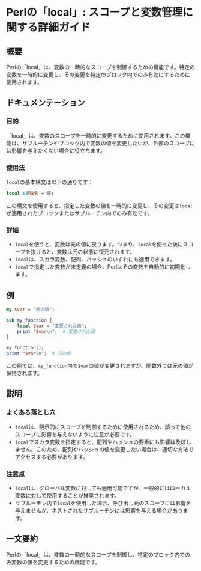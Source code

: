 <!--
Meta Description: # Perlの「local」: スコープと変数管理に関する詳細ガイド ## 概要 Perlの「local」は、変数の一時的なスコープを制御するための機能です。特定の変数を一時的に変更し、その変更を特定のブロック内でのみ有効にするために使用されます。 ## ドキュメンテーション ### 目的 「loc...
Meta Keywords: local, var, perlの, my_function, perl
-->

# Perlの「local」: スコープと変数管理に関する詳細ガイド

## 概要
Perlの「local」は、変数の一時的なスコープを制御するための機能です。特定の変数を一時的に変更し、その変更を特定のブロック内でのみ有効にするために使用されます。

## ドキュメンテーション
### 目的
「local」は、変数のスコープを一時的に変更するために使用されます。この機能は、サブルーチンやブロック内で変数の値を変更したいが、外部のスコープには影響を与えたくない場合に役立ちます。

### 使用法
`local`の基本構文は以下の通りです：

```perl
local $変数名 = 値;
```

この構文を使用すると、指定した変数の値を一時的に変更し、その変更は`local`が適用されたブロックまたはサブルーチン内でのみ有効です。

### 詳細
- `local`を使うと、変数は元の値に戻ります。つまり、`local`を使った後にスコープを抜けると、変数は元の状態に復元されます。
- `local`は、スカラ変数、配列、ハッシュのいずれにも適用できます。
- `local`で指定した変数が未定義の場合、Perlはその変数を自動的に初期化します。

## 例
```perl
my $var = "元の値";

sub my_function {
    local $var = "変更された値";
    print "$var\n";  # 変更された値
}

my_function();
print "$var\n";  # 元の値
```

この例では、`my_function`内で`$var`の値が変更されますが、関数外では元の値が保持されます。

## 説明
### よくある落とし穴
- `local`は、明示的にスコープを制御するために使用されるため、誤って他のスコープに影響を与えないように注意が必要です。
- `local`でスカラ変数を指定すると、配列やハッシュの要素にも影響は及ぼしません。このため、配列やハッシュの値を変更したい場合は、適切な方法でアクセスする必要があります。

### 注意点
- `local`は、グローバル変数に対しても適用可能ですが、一般的にはローカル変数に対して使用することが推奨されます。
- サブルーチン内で`local`を使用した場合、呼び出し元のスコープには影響を与えませんが、ネストされたサブルーチンには影響を与える場合があります。

## 一文要約
Perlの「local」は、変数の一時的なスコープを制御し、特定のブロック内でのみ変数の値を変更するための機能です。